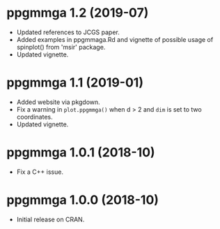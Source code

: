 # ppgmmga 1.2 (2019-07)

- Updated references to JCGS paper.
- Added examples in ppgmmaga.Rd and vignette of possible usage of spinplot() from 'msir' package.
- Updated vignette.

# ppgmmga 1.1 (2019-01)

- Added website via pkgdown.
- Fix a warning in `plot.ppgmmga()` when d > 2 and `dim` is set to two coordinates.
- Updated vignette.
  
# ppgmmga 1.0.1 (2018-10)

- Fix a C++ issue. 

# ppgmmga 1.0.0 (2018-10)

- Initial release on CRAN.
